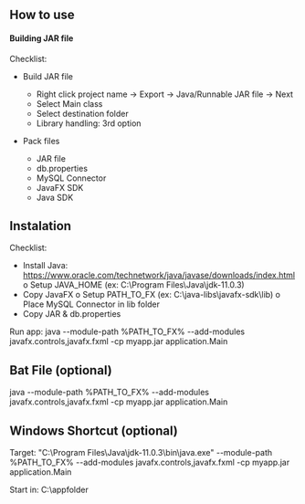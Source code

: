 ## How to use

#### Building JAR file

Checklist:
 * Build JAR file
   * Right click project name -> Export -> Java/Runnable JAR file -> Next
   * Select Main class
   * Select destination folder
   * Library handling: 3rd option
   
 * Pack files
   * JAR file
   * db.properties
   * MySQL Connector
   * JavaFX SDK
   * Java SDK
   
 ## Instalation
Checklist:
 * Install Java: https://www.oracle.com/technetwork/java/javase/downloads/index.html
   o Setup JAVA_HOME (ex: C:\Program Files\Java\jdk-11.0.3)
 * Copy JavaFX
   o Setup PATH_TO_FX (ex: C:\java-libs\javafx-sdk\lib)
   o Place MySQL Connector in lib folder
 * Copy JAR & db.properties
 
Run app:
java --module-path %PATH_TO_FX% --add-modules javafx.controls,javafx.fxml -cp myapp.jar
application.Main

## Bat File (optional)
java --module-path %PATH_TO_FX% --add-modules javafx.controls,javafx.fxml -cp myapp.jar
application.Main

## Windows Shortcut (optional)
Target:
"C:\Program Files\Java\jdk-11.0.3\bin\java.exe" --module-path %PATH_TO_FX% --add-modules
javafx.controls,javafx.fxml -cp myapp.jar application.Main

Start in:
C:\appfolder
